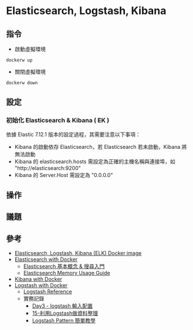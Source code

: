 # Elasticsearch, Logstash, Kibana

## 指令

+ 啟動虛擬環境
```
dockerw up
```

+ 關閉虛擬環境
```
dockerw down
```

## 設定

### 初始化 Elasticsearch & Kibana ( EK )

依據 Elastic 7.12.1 版本的設定過程，其需要注意以下事項：

+ Kibana 的啟動依存 Elasticsearch，若 Elasticsearch 若未啟動，Kibana 將無法啟動
+ Kibana 的 elasticsearch.hosts 需設定為正確的主機名稱與連接埠，如 "http://elasticsearch:9200"
+ Kibana 的 Server.Host 需設定為 "0.0.0.0"

## 操作

## 議題

## 參考

+ [Elasticsearch, Logstash, Kibana (ELK) Docker image](https://hub.docker.com/r/sebp/elk/)
+ [Elasticsearch with Docker](https://www.elastic.co/guide/en/elasticsearch/reference/current/docker.html#_pulling_the_image)
    - [Elasticsearch 基本概念 & 搜尋入門](https://godleon.github.io/blog/Elasticsearch/Elasticsearch-getting-started/)
    - [Elasticsearch  Memory Usage Guide](https://opster.com/elasticsearch-glossary/elasticsearch-memory-usage/)
+ [Kibana with Docker](https://www.elastic.co/guide/en/kibana/current/docker.html#bind-mount-config)
+ [Logstash with Docker](https://www.elastic.co/guide/en/logstash/current/docker.html)
    - [Logstash Reference](https://www.elastic.co/guide/en/logstash/current/index.html)
    - 實務記錄
        + [Day3 - logstash 輸入配置](https://ithelp.ithome.com.tw/articles/10186351)
        + [15-利用Logstash做資料整理](https://ithelp.ithome.com.tw/articles/10237356)
        + [Logstash Pattern 簡單教學](https://mmx362003.gitbooks.io/elk-stack-guide/content/logstash_grok.html)
